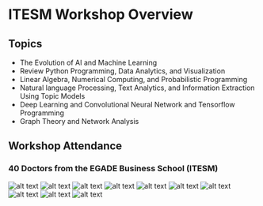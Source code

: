 # ITESM Workshop Overview

## Topics

*  The Evolution of AI and Machine Learning
*  Review Python Programming, Data Analytics, and Visualization
*  Linear Algebra, Numerical Computing, and Probabilistic Programming
*  Natural language Processing, Text Analytics, and Information Extraction Using Topic Models
*  Deep Learning and Convolutional Neural Network and Tensorflow Programming
*  Graph Theory and Network Analysis 

## Workshop Attendance

### 40 Doctors from the EGADE Business School (ITESM)

![alt text](https://github.com/utsabigdata/AI-Workshop/blob/master/ITESM-workshop/pics/ws-pic-00.jpeg)
![alt text](https://github.com/utsabigdata/AI-Workshop/blob/master/ITESM-workshop/pics/ws-pic-01.jpeg)
![alt text](https://github.com/utsabigdata/AI-Workshop/blob/master/ITESM-workshop/pics/ws-pic-02.jpeg)
![alt text](https://github.com/utsabigdata/AI-Workshop/blob/master/ITESM-workshop/pics/ws-pic-03.jpeg)
![alt text](https://github.com/utsabigdata/AI-Workshop/blob/master/ITESM-workshop/pics/ws-pic-04.jpeg)
![alt text](https://github.com/utsabigdata/AI-Workshop/blob/master/ITESM-workshop/pics/ws-pic-05.jpeg)
![alt text](https://github.com/utsabigdata/AI-Workshop/blob/master/ITESM-workshop/pics/ws-pic-06.jpeg)
![alt text](https://github.com/utsabigdata/AI-Workshop/blob/master/ITESM-workshop/pics/ws-pic-07.jpeg)
![alt text](https://github.com/utsabigdata/AI-Workshop/blob/master/ITESM-workshop/pics/ws-pic-08.jpeg)
![alt text](https://github.com/utsabigdata/AI-Workshop/blob/master/ITESM-workshop/pics/ws-pic-09.jpeg)
